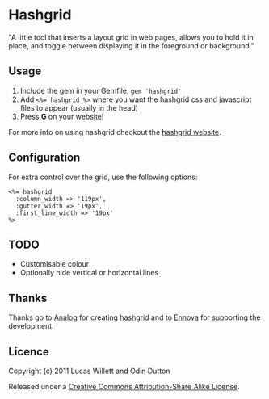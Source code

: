# Hashgrid

"A little tool that inserts a layout grid in web pages, allows you to hold it in place, and toggle between displaying it in the foreground or background."

## Usage

1. Include the gem in your Gemfile: `gem 'hashgrid'`
3. Add `<%= hashgrid %>` where you want the hashgrid css and javascript files to appear (usually in the head)
4. Press **G** on your website!

For more info on using hashgrid checkout the [hashgrid website](http://hashgrid.com/).

## Configuration

For extra control over the grid, use the following options:

    <%= hashgrid
      :column_width => '119px',
      :gutter_width => '19px',
      :first_line_width => '19px'
    %>

## TODO

* Customisable colour
* Optionally hide vertical or horizontal lines

## Thanks

Thanks go to [Analog](http://analog.coop/) for creating [hashgrid](http://hashgrid.com/) and to [Ennova](http://ennova.com.au) for supporting the development.

## Licence

Copyright (c) 2011 Lucas Willett and Odin Dutton

Released under a [Creative Commons Attribution-Share Alike License](http://creativecommons.org/licenses/by-sa/3.0/).
